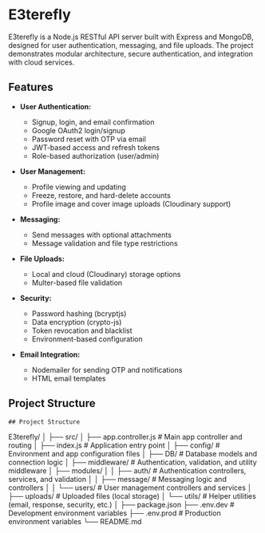 # E3terefly

E3terefly is a Node.js RESTful API server built with Express and MongoDB, designed for user authentication, messaging, and file uploads. The project demonstrates modular architecture, secure authentication, and integration with cloud services.

## Features

- **User Authentication:**

  - Signup, login, and email confirmation
  - Google OAuth2 login/signup
  - Password reset with OTP via email
  - JWT-based access and refresh tokens
  - Role-based authorization (user/admin)

- **User Management:**

  - Profile viewing and updating
  - Freeze, restore, and hard-delete accounts
  - Profile image and cover image uploads (Cloudinary support)

- **Messaging:**

  - Send messages with optional attachments
  - Message validation and file type restrictions

- **File Uploads:**

  - Local and cloud (Cloudinary) storage options
  - Multer-based file validation

- **Security:**

  - Password hashing (bcryptjs)
  - Data encryption (crypto-js)
  - Token revocation and blacklist
  - Environment-based configuration

- **Email Integration:**
  - Nodemailer for sending OTP and notifications
  - HTML email templates

## Project Structure

```
## Project Structure

```
E3terefly/
│
├── src/
│   ├── app.controller.js         # Main app controller and routing
│   ├── index.js                  # Application entry point
│   ├── config/                   # Environment and app configuration files
│   ├── DB/                       # Database models and connection logic
│   ├── middleware/               # Authentication, validation, and utility middleware
│   ├── modules/
│   │   ├── auth/                 # Authentication controllers, services, and validation
│   │   ├── message/              # Messaging logic and controllers
│   │   └── users/                # User management controllers and services
│   ├── uploads/                  # Uploaded files (local storage)
│   └── utils/                    # Helper utilities (email, response, security, etc.)
│
├── package.json
├── .env.dev                      # Development environment variables
├── .env.prod                     # Production environment variables
└── README.md
```
